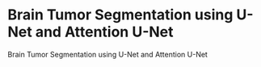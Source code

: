 # Brain Tumor Segmentation using U-Net and Attention U-Net
 Brain Tumor Segmentation using U-Net and Attention U-Net

